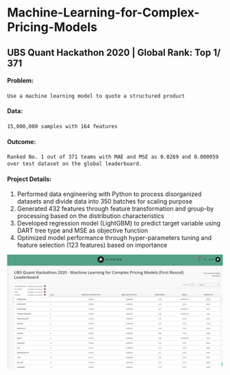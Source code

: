 # Machine-Learning-for-Complex-Pricing-Models
## UBS Quant Hackathon 2020 | Global Rank: Top 1/ 371

#### Problem: 
    Use a machine learning model to quote a structured product 
    
#### Data:
    15,000,000 samples with 164 features
    
#### Outcome:
    Ranked No. 1 out of 371 teams with MAE and MSE as 0.0269 and 0.000059 over test dataset on the global leaderboard.
    
#### Project Details:
1. Performed data engineering with Python to process disorganized datasets and divide data into 350 batches for scaling purpose
2. Generated 432 features through feature transformation and group-by processing based on the distribution characteristics
3. Developed regression model (LightGBM) to predict target variable using DART tree type and MSE as objective function
4. Optimized model performance through hyper-parameters tuning and feature selection (123 features) based on importance

![GitHub](https://github.com/MrJale/Machine-Learning-for-Complex-Pricing-Models/blob/main/202010212.PNG)
